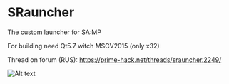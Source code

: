 # SRauncher
The custom launcher for SA:MP

For building need Qt5.7 witch MSCV2015 (only x32)

Thread on forum (RUS): https://prime-hack.net/threads/srauncher.2249/

![Alt text](https://dl.prime-hack.net/e33xo.png)
